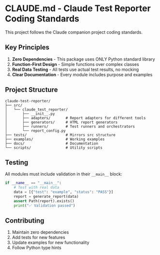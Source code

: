 # CLAUDE.md - Claude Test Reporter Coding Standards

This project follows the Claude companion project coding standards.

## Key Principles

1. **Zero Dependencies** - This package uses ONLY Python standard library
2. **Function-First Design** - Simple functions over complex classes
3. **Real Data Testing** - All tests use actual test results, no mocking
4. **Clear Documentation** - Every module includes purpose and examples

## Project Structure

```
claude-test-reporter/
├── src/
│   └── claude_test_reporter/
│       ├── __init__.py
│       ├── adapters/       # Report adapters for different tools
│       ├── generators/     # HTML report generators
│       ├── runners/        # Test runners and orchestrators
│       └── report_config.py
├── tests/                  # Mirrors src structure
├── examples/               # Working examples
├── docs/                   # Documentation
└── scripts/                # Utility scripts
```

## Testing

All modules must include validation in their `__main__` block:

```python
if __name__ == "__main__":
    # Test with real data
    data = [{"test": "example", "status": "PASS"}]
    report = generate_report(data)
    assert Path(report).exists()
    print("✅ Validation passed")
```

## Contributing

1. Maintain zero dependencies
2. Add tests for new features
3. Update examples for new functionality
4. Follow Python type hints
